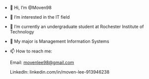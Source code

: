 - 👋 Hi, I’m @Moven98
- 👀 I’m interested in the IT field
- 🌱 I’m currently an undergraduate student at Rochester Institute of Technology
- 💞️ My major is Management Information Systems 
- 📫 How to reach me: 
     
     Email: movenlee98@gmail.com
     
     Linkedln: linkedin.com/in/moven-lee-913946238
     

<!---
Moven98/Moven98 is a ✨ special ✨ repository because its `README.md` (this file) appears on your GitHub profile.
You can click the Preview link to take a look at your changes.
--->
